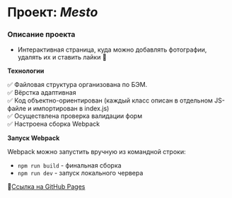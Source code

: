 # Проект: *Mesto*


### Описание проекта
* Интерактивная страница, куда можно добавлять фотографии, удалять их и ставить лайки :purple_heart:   


**Технологии**

:white_check_mark: Файловая структура организована по БЭМ.    
:white_check_mark: Вёрстка адаптивная    
:white_check_mark: Код объектно-ориентирован (каждый класс описан в отдельном JS-файле и импортирован в index.js)    
:white_check_mark: Осуществлена проверка валидации форм    
:white_check_mark: Настроена сборка Webpack 


**Запуск Webpack**

Webpack можно запустить вручную из командной строки:
- `npm run build` - финальная сборка
- `npm run dev` - запуск локального червера
    
    
:dancer:[Ссылка на GitHub Pages](https://anilyukina.github.io/mesto/index.html)

